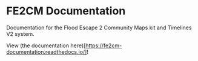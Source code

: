 # FE2CM Documentation

Documentation for the Flood Escape 2 Community Maps kit and Timelines V2 system.

View (the documentation here)[https://fe2cm-documentation.readthedocs.io/]!
